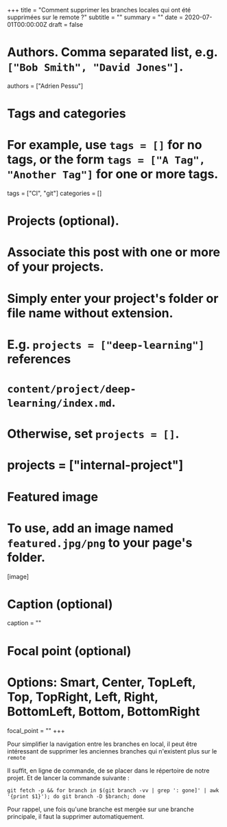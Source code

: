 +++
title = "Comment supprimer les branches locales qui ont été supprimées sur le remote ?"
subtitle = ""
summary = ""
date = 2020-07-01T00:00:00Z
draft = false

# Authors. Comma separated list, e.g. `["Bob Smith", "David Jones"]`.
authors = ["Adrien Pessu"]

# Tags and categories
# For example, use `tags = []` for no tags, or the form `tags = ["A Tag", "Another Tag"]` for one or more tags.
tags = ["CI", "git"]
categories = []

# Projects (optional).
#   Associate this post with one or more of your projects.
#   Simply enter your project's folder or file name without extension.
#   E.g. `projects = ["deep-learning"]` references 
#   `content/project/deep-learning/index.md`.
#   Otherwise, set `projects = []`.
# projects = ["internal-project"]

# Featured image
# To use, add an image named `featured.jpg/png` to your page's folder. 
[image]
  # Caption (optional)
  caption = ""

  # Focal point (optional)
  # Options: Smart, Center, TopLeft, Top, TopRight, Left, Right, BottomLeft, Bottom, BottomRight
  focal_point = ""
+++

Pour simplifier la navigation entre les branches en local, il peut être intéressant de supprimer les anciennes branches qui n'existent plus sur le `remote`

Il suffit, en ligne de commande, de se placer dans le répertoire de notre projet.
Et de lancer la commande suivante :  
```
git fetch -p && for branch in $(git branch -vv | grep ': gone]' | awk '{print $1}'); do git branch -D $branch; done
```

Pour rappel, une fois qu'une branche est mergée sur une branche principale, il faut la supprimer automatiquement.

